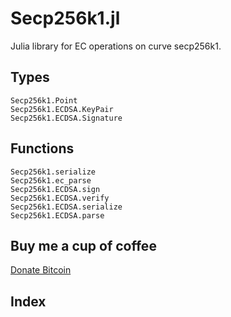 # Secp256k1.jl

Julia library for EC operations on curve secp256k1.

## Types

```@docs
Secp256k1.Point
Secp256k1.ECDSA.KeyPair
Secp256k1.ECDSA.Signature
```

## Functions

```@docs
Secp256k1.serialize
Secp256k1.ec_parse
Secp256k1.ECDSA.sign
Secp256k1.ECDSA.verify
Secp256k1.ECDSA.serialize
Secp256k1.ECDSA.parse
```

## Buy me a cup of coffee

[Donate Bitcoin](bitcoin:34nvxratCQcQgtbwxMJfkmmxwrxtShTn67)

## Index

```@index
```
